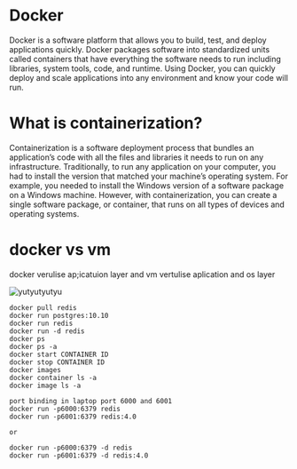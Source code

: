 # Docker
Docker is a software platform that allows you to build, test, and deploy applications quickly. Docker packages software into standardized units called containers that have everything the software needs to run including libraries, system tools, code, and runtime. Using Docker, you can quickly deploy and scale applications into any environment and know your code will run.

# What is containerization?

Containerization is a software deployment process that bundles an application’s code with all the files and libraries it needs to run on any infrastructure. Traditionally, to run any application on your computer, you had to install the version that matched your machine’s operating system. For example, you needed to install the Windows version of a software package on a Windows machine. However, with containerization, you can create a single software package, or container, that runs on all types of devices and operating systems.

# docker vs vm

docker verulise ap;icatuion layer and vm vertulise aplication and os layer

![](https://picsum.photos/seed/picsum/1000/500 "yutyutyutyu")

```docker
docker pull redis
docker run postgres:10.10
docker run redis
docker run -d redis
docker ps
docker ps -a
docker start CONTAINER ID 
docker stop CONTAINER ID 
docker images
docker container ls -a
docker image ls -a

port binding in laptop port 6000 and 6001
docker run -p6000:6379 redis
docker run -p6001:6379 redis:4.0

or 

docker run -p6000:6379 -d redis
docker run -p6001:6379 -d redis:4.0
```